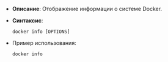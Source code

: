 - **Описание**: Отображение информации о системе Docker.
- **Синтаксис**:
	
	`docker info [OPTIONS]`
	
- Пример использования:
	
	`docker info`
	